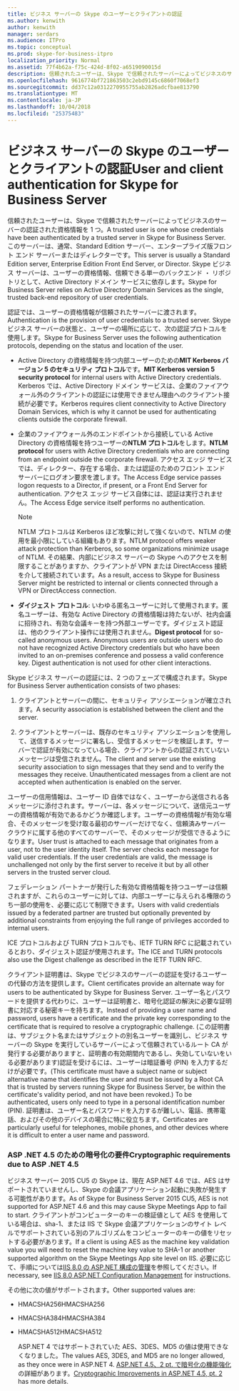 ```yaml
---
title: ビジネス サーバーの Skype のユーザーとクライアントの認証
ms.author: kenwith
author: kenwith
manager: serdars
ms.audience: ITPro
ms.topic: conceptual
ms.prod: skype-for-business-itpro
localization_priority: Normal
ms.assetid: 77f4b62a-f75c-424d-8f02-a6519090015d
description: 信頼されたユーザーは、Skype で信頼されたサーバーによってビジネスのサーバーの認証された資格情報を 1 つ。 このサーバーは、通常、Standard Edition サーバー、エンタープライズ版フロント エンド サーバーまたはディレクターです。 Skype ビジネス サーバーは、ユーザーの資格情報、信頼できる単一のバックエンド ・ リポジトリとして、Active Directory ドメイン サービスに依存します。
ms.openlocfilehash: 9616774bf721863503c2ebd9145c6860f7068ef3
ms.sourcegitcommit: dd37c12a0312270955755ab2826adcfbae813790
ms.translationtype: MT
ms.contentlocale: ja-JP
ms.lasthandoff: 10/04/2018
ms.locfileid: "25375483"
---
```

# <a name="user-and-client-authentication-for-skype-for-business-server"></a><span data-ttu-id="064c8-105">ビジネス サーバーの Skype のユーザーとクライアントの認証</span><span class="sxs-lookup"><span data-stu-id="064c8-105">User and client authentication for Skype for Business Server</span></span>
 
<span data-ttu-id="064c8-106">信頼されたユーザーは、Skype で信頼されたサーバーによってビジネスのサーバーの認証された資格情報を 1 つ。</span><span class="sxs-lookup"><span data-stu-id="064c8-106">A trusted user is one whose credentials have been authenticated by a trusted server in Skype for Business Server.</span></span> <span data-ttu-id="064c8-107">このサーバーは、通常、Standard Edition サーバー、エンタープライズ版フロント エンド サーバーまたはディレクターです。</span><span class="sxs-lookup"><span data-stu-id="064c8-107">This server is usually a Standard Edition server, Enterprise Edition Front End Server, or Director.</span></span> <span data-ttu-id="064c8-108">Skype ビジネス サーバーは、ユーザーの資格情報、信頼できる単一のバックエンド ・ リポジトリとして、Active Directory ドメイン サービスに依存します。</span><span class="sxs-lookup"><span data-stu-id="064c8-108">Skype for Business Server relies on Active Directory Domain Services as the single, trusted back-end repository of user credentials.</span></span>
  
<span data-ttu-id="064c8-109">認証では、ユーザーの資格情報が信頼されたサーバーに渡されます。</span><span class="sxs-lookup"><span data-stu-id="064c8-109">Authentication is the provision of user credentials to a trusted server.</span></span> <span data-ttu-id="064c8-110">Skype ビジネス サーバーの状態と、ユーザーの場所に応じて、次の認証プロトコルを使用します。</span><span class="sxs-lookup"><span data-stu-id="064c8-110">Skype for Business Server uses the following authentication protocols, depending on the status and location of the user.</span></span>
  
- <span data-ttu-id="064c8-111">Active Directory の資格情報を持つ内部ユーザーのための**MIT Kerberos バージョン 5 のセキュリティ プロトコル**です。</span><span class="sxs-lookup"><span data-stu-id="064c8-111">**MIT Kerberos version 5 security protocol** for internal users with Active Directory credentials.</span></span> <span data-ttu-id="064c8-112">Kerberos では、Active Directory ドメイン サービスは、企業のファイアウォール外のクライアントの認証には使用できません理由へのクライアント接続が必要です。</span><span class="sxs-lookup"><span data-stu-id="064c8-112">Kerberos requires client connectivity to Active Directory Domain Services, which is why it cannot be used for authenticating clients outside the corporate firewall.</span></span>
    
- <span data-ttu-id="064c8-113">企業のファイアウォール外のエンドポイントから接続している Active Directory の資格情報を持つユーザーの**NTLM プロトコル**をします。</span><span class="sxs-lookup"><span data-stu-id="064c8-113">**NTLM protocol** for users with Active Directory credentials who are connecting from an endpoint outside the corporate firewall.</span></span> <span data-ttu-id="064c8-114">アクセス エッジ サービスでは、ディレクター、存在する場合、または認証のためのフロント エンド サーバーにログオン要求を渡します。</span><span class="sxs-lookup"><span data-stu-id="064c8-114">The Access Edge service passes logon requests to a Director, if present, or a Front End Server for authentication.</span></span> <span data-ttu-id="064c8-115">アクセス エッジ サービス自体には、認証は実行されません。</span><span class="sxs-lookup"><span data-stu-id="064c8-115">The Access Edge service itself performs no authentication.</span></span>
    
    > [!NOTE]
    > <span data-ttu-id="064c8-116">NTLM プロトコルは Kerberos ほど攻撃に対して強くないので、NTLM の使用を最小限にしている組織もあります。</span><span class="sxs-lookup"><span data-stu-id="064c8-116">NTLM protocol offers weaker attack protection than Kerberos, so some organizations minimize usage of NTLM.</span></span> <span data-ttu-id="064c8-117">その結果、内部にビジネス サーバーの Skype へのアクセスを制限することがありますか、クライアントが VPN または DirectAccess 接続を介して接続されています。</span><span class="sxs-lookup"><span data-stu-id="064c8-117">As a result, access to Skype for Business Server might be restricted to internal or clients connected through a VPN or DirectAccess connection.</span></span> 
  
- <span data-ttu-id="064c8-p107">**ダイジェスト プロトコル**: いわゆる匿名ユーザーに対して使用されます。匿名ユーザーは、有効な Active Directory の資格情報は持たないが、社内会議に招待され、有効な会議キーを持つ外部ユーザーです。ダイジェスト認証は、他のクライアント操作には使用されません。</span><span class="sxs-lookup"><span data-stu-id="064c8-p107">**Digest protocol** for so-called anonymous users. Anonymous users are outside users who do not have recognized Active Directory credentials but who have been invited to an on-premises conference and possess a valid conference key. Digest authentication is not used for other client interactions.</span></span>
    
<span data-ttu-id="064c8-121">Skype ビジネス サーバーの認証には、2 つのフェーズで構成されます。</span><span class="sxs-lookup"><span data-stu-id="064c8-121">Skype for Business Server authentication consists of two phases:</span></span>
  
1. <span data-ttu-id="064c8-122">クライアントとサーバーの間に、セキュリティ アソシエーションが確立されます。</span><span class="sxs-lookup"><span data-stu-id="064c8-122">A security association is established between the client and the server.</span></span>
    
2. <span data-ttu-id="064c8-p108">クライアントとサーバーは、既存のセキュリティ アソシエーションを使用して、送信するメッセージに署名し、受信するメッセージを検証します。サーバーで認証が有効になっている場合、クライアントからの認証されていないメッセージは受信されません。</span><span class="sxs-lookup"><span data-stu-id="064c8-p108">The client and server use the existing security association to sign messages that they send and to verify the messages they receive. Unauthenticated messages from a client are not accepted when authentication is enabled on the server.</span></span>
    
<span data-ttu-id="064c8-p109">ユーザーの信用情報は、ユーザー ID 自体ではなく、ユーザーから送信される各メッセージに添付されます。サーバーは、各メッセージについて、送信元ユーザーの資格情報が有効であるかどうか確認します。ユーザーの資格情報が有効な場合、そのメッセージを受け取る最初のサーバーだけでなく、信頼済みサーバー クラウドに属する他のすべてのサーバーで、そのメッセージが受信できるようになります。</span><span class="sxs-lookup"><span data-stu-id="064c8-p109">User trust is attached to each message that originates from a user, not to the user identity itself. The server checks each message for valid user credentials. If the user credentials are valid, the message is unchallenged not only by the first server to receive it but by all other servers in the trusted server cloud.</span></span>
  
<span data-ttu-id="064c8-128">フェデレーション パートナーが発行した有効な資格情報を持つユーザーは信頼されますが、これらのユーザーに対しては、内部ユーザーに与えられる権限のうち一部の使用を、必要に応じて制限できます。</span><span class="sxs-lookup"><span data-stu-id="064c8-128">Users with valid credentials issued by a federated partner are trusted but optionally prevented by additional constraints from enjoying the full range of privileges accorded to internal users.</span></span>
  
<span data-ttu-id="064c8-129">ICE プロトコルおよび TURN プロトコルでも、IETF TURN RFC に記載されているとおり、ダイジェスト認証が使用されます。</span><span class="sxs-lookup"><span data-stu-id="064c8-129">The ICE and TURN protocols also use the Digest challenge as described in the IETF TURN RFC.</span></span>
  
<span data-ttu-id="064c8-130">クライアント証明書は、Skype でビジネスのサーバーの認証を受けるユーザーの代替の方法を提供します。</span><span class="sxs-lookup"><span data-stu-id="064c8-130">Client certificates provide an alternate way for users to be authenticated by Skype for Business Server.</span></span> <span data-ttu-id="064c8-131">ユーザー名とパスワードを提供する代わりに、ユーザーは証明書と、暗号化認証の解決に必要な証明書に対応する秘密キーを持ちます。</span><span class="sxs-lookup"><span data-stu-id="064c8-131">Instead of providing a user name and password, users have a certificate and the private key corresponding to the certificate that is required to resolve a cryptographic challenge.</span></span> <span data-ttu-id="064c8-132">(この証明書は、サブジェクト名またはサブジェクトの別名ユーザーを識別し、ビジネス サーバーの Skype を実行しているサーバーによって信頼されているルート CA が発行する必要がありますと、証明書の有効期間内であるし、失効していないをいる必要があります)認証を受けるには、ユーザーは暗証番号 (PIN) を入力するだけが必要です。</span><span class="sxs-lookup"><span data-stu-id="064c8-132">(This certificate must have a subject name or subject alternative name that identifies the user and must be issued by a Root CA that is trusted by servers running Skype for Business Server, be within the certificate's validity period, and not have been revoked.) To be authenticated, users only need to type in a personal identification number (PIN).</span></span> <span data-ttu-id="064c8-133">証明書は、ユーザー名とパスワードを入力するが難しい、電話、携帯電話、およびその他のデバイスの場合に特に役立ちます。</span><span class="sxs-lookup"><span data-stu-id="064c8-133">Certificates are particularly useful for telephones, mobile phones, and other devices where it is difficult to enter a user name and password.</span></span>
  
### <a name="cryptographic-requirements-due-to-asp-net-45"></a><span data-ttu-id="064c8-134">ASP .NET 4.5 のための暗号化の要件</span><span class="sxs-lookup"><span data-stu-id="064c8-134">Cryptographic requirements due to ASP .NET 4.5</span></span> 

<span data-ttu-id="064c8-135">ビジネス サーバー 2015 CU5 の Skype は、現在 ASP.NET 4.6 では、AES はサポートされていませんし、Skype の会議アプリケーション起動に失敗が発生する可能性があります。</span><span class="sxs-lookup"><span data-stu-id="064c8-135">As of Skype for Business Server 2015 CU5, AES is not supported for ASP.NET 4.6 and this may cause Skype Meetings App to fail to start.</span></span> <span data-ttu-id="064c8-136">クライアントがコンピューターのキーの検証値として AES を使用している場合は、sha-1、または IIS で Skype 会議アプリケーションのサイト レベルでサポートされている別のアルゴリズムをコンピューターのキーの値をリセットする必要があります。</span><span class="sxs-lookup"><span data-stu-id="064c8-136">If a client is using AES as the machine key validation value you will need to reset the machine key value to SHA-1 or another supported algorithm on the Skype Meetings App site level on IIS.</span></span> <span data-ttu-id="064c8-137">必要に応じて、手順については[IIS 8.0 の ASP.NET 構成の管理](https://docs.microsoft.com/en-us/iis/get-started/whats-new-in-iis-8/iis-80-aspnet-configuration-management)を参照してください。</span><span class="sxs-lookup"><span data-stu-id="064c8-137">If necessary, see [IIS 8.0 ASP.NET Configuration Management](https://docs.microsoft.com/en-us/iis/get-started/whats-new-in-iis-8/iis-80-aspnet-configuration-management) for instructions.</span></span>
  
<span data-ttu-id="064c8-138">その他に次の値がサポートされます。</span><span class="sxs-lookup"><span data-stu-id="064c8-138">Other supported values are:</span></span>
  
- <span data-ttu-id="064c8-139">HMACSHA256</span><span class="sxs-lookup"><span data-stu-id="064c8-139">HMACSHA256</span></span>
    
- <span data-ttu-id="064c8-140">HMACSHA384</span><span class="sxs-lookup"><span data-stu-id="064c8-140">HMACSHA384</span></span>
    
- <span data-ttu-id="064c8-141">HMACSHA512</span><span class="sxs-lookup"><span data-stu-id="064c8-141">HMACSHA512</span></span>
    
  <span data-ttu-id="064c8-142">ASP.NET 4 ではサポートされていた AES、3DES、MD5 の値は使用できなくなりました。</span><span class="sxs-lookup"><span data-stu-id="064c8-142">The values AES, 3DES, and MD5 are no longer allowed, as they once were in ASP.NET 4.</span></span> <span data-ttu-id="064c8-143">[ASP.NET 4.5、2 pt. で暗号化の機能強化](https://blogs.msdn.microsoft.com/webdev/2012/10/23/cryptographic-improvements-in-asp-net-4-5-pt-2/)の詳細があります。</span><span class="sxs-lookup"><span data-stu-id="064c8-143">[Cryptographic Improvements in ASP.NET 4.5, pt. 2](https://blogs.msdn.microsoft.com/webdev/2012/10/23/cryptographic-improvements-in-asp-net-4-5-pt-2/) has more details.</span></span>
  
